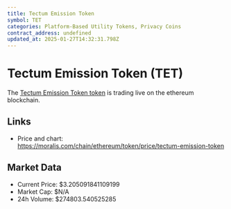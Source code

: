 ```yaml
---
title: Tectum Emission Token
symbol: TET
categories: Platform-Based Utility Tokens, Privacy Coins
contract_address: undefined
updated_at: 2025-01-27T14:32:31.798Z
---
```


# Tectum Emission Token (TET)
The [Tectum Emission Token token](https://moralis.com/chain/ethereum/token/price/tectum-emission-token) is trading live on the ethereum blockchain.

## Links
- Price and chart: https://moralis.com/chain/ethereum/token/price/tectum-emission-token

## Market Data
- Current Price: $3.205091841109199
- Market Cap: $N/A
- 24h Volume: $274803.540525285
